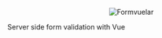 <p align="center">
    <img  src="https://janiskelemen.github.io/formvuelar/site/Formvuelar.svg" alt="Formvuelar" />
</p>

Server side form validation with Vue
